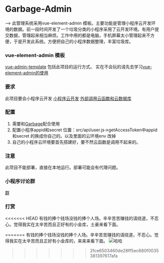 # Garbage-Admin
—> 此管理系统采用vue-element-admin 模板。主要功能是管理小程序云开发环境的数据。前一段时间开发了一个垃圾分类的小程序采用了云开发环境。有用户提交数据，管理起来相当麻烦。工作中用的都是电脑，手机屏幕太小管理起来不方便，于是开发此系统。方便把自己的小程序数据整理，丰富垃圾库。
 
 ### vue-element-admin 模板
  [vue-admin-template](https://github.com/PanJiaChen/vue-admin-template.git)
  包括此项目的运行方式。
  实在不会玩的请先去学习[vue-element-admin的使用](https://panjiachen.gitee.io/vue-element-admin-site/zh/guide/#%E5%AE%89%E8%A3%85)
### 要求
 此项目要会小程序云开发
 [小程序云开发](https://developers.weixin.qq.com/miniprogram/dev/wxcloud/basis/getting-started.html)
 [外部调用云函数和云数据库](https://developers.weixin.qq.com/miniprogram/dev/wxcloud/reference-http-api/) 
### 配置
1. 需要和[Garbage](https://github.com/qi19901212/Garbage)配合使用
2. 配置小程序appid和secret 位置：src/api/user.js->getAccessToken中appid和secret 的换成你自己的。以及里面的云环境env 改掉
3. 自己的小程序云环境要首先搭建好，要不然云函数是调用不起来的。

### 注意
此项目不能部署，直接在本地运行。部署可能会有代理问题。

### 小程序讨论群

[群](https://developers.weixin.qq.com/community/develop/doc/000cc6600f0610559fc857f6c5600c)

### 打赏
<<<<<<< HEAD
有钱的捧个钱场没钱的捧个人场。辛辛苦苦赚钱的请绕道，不忍心。觉得我实在太辛苦而且正好有的小金库，土豪来看下面。

=======
有钱的捧个钱场没钱的捧个人场。辛辛苦苦赚钱的请绕道，不忍心。觉得我实在太辛苦而且正好有小金库的，来来来看下面。
![哈哈](https://github.com/qi19901212/GarbageAdmin/blob/master/qqqqqq.jpeg)
>>>>>>> 2fce6503460de28ff5ec680f0035381397617afa




